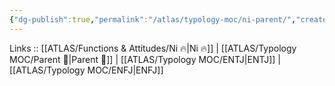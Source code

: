 ```yaml
---
{"dg-publish":true,"permalink":"/atlas/typology-moc/ni-parent/","created":"2023-01-05T12:11:48.364+01:00","updated":"2023-03-09T10:12:54.368+01:00"}
---
```


Links :: [[ATLAS/Functions & Attitudes/Ni 🔥\|Ni 🔥]] | [[ATLAS/Typology MOC/Parent 🤨\|Parent 🤨]] | [[ATLAS/Typology MOC/ENTJ\|ENTJ]] | [[ATLAS/Typology MOC/ENFJ\|ENFJ]]
